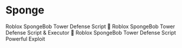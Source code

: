 # Sponge
Roblox SpongeBob Tower Defense Script 🚀 Roblox SpongeBob Tower Defense Script &amp; Executor 🚀 Roblox SpongeBob Tower Defense Script Powerful Exploit
